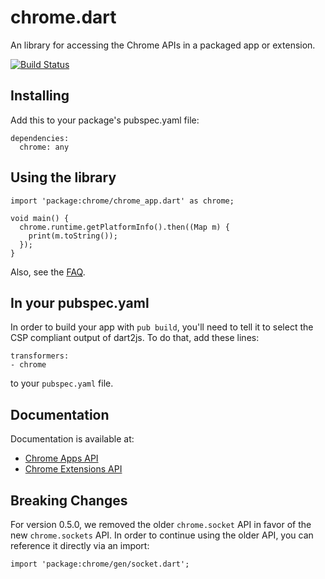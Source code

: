 # chrome.dart

An library for accessing the Chrome APIs in a packaged app or extension.

[![Build Status](https://drone.io/github.com/dart-gde/chrome.dart/status.png)](https://drone.io/github.com/dart-gde/chrome.dart/latest)

## Installing

Add this to your package's pubspec.yaml file:

    dependencies:
      chrome: any

## Using the library

    import 'package:chrome/chrome_app.dart' as chrome;

    void main() {
      chrome.runtime.getPlatformInfo().then((Map m) {
        print(m.toString());
      });
    }

Also, see the [FAQ](https://github.com/dart-gde/chrome.dart/wiki/FAQ).

## In your pubspec.yaml

In order to build your app with `pub build`, you'll need to tell it to select
the CSP compliant output of dart2js. To do that, add these lines:

    transformers:
    - chrome

to your `pubspec.yaml` file.

## Documentation
Documentation is available at:

* [Chrome Apps
  API](http://dart-gde.github.io/chrome.dart/index.html#chrome/chrome_app)
* [Chrome Extensions
  API](http://dart-gde.github.io/chrome.dart/index.html#chrome/chrome_ext)

## Breaking Changes

For version 0.5.0, we removed the older `chrome.socket` API in favor of the new
`chrome.sockets` API. In order to continue using the older API, you can
reference it directly via an import:

    import 'package:chrome/gen/socket.dart';

